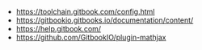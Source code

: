 

* https://toolchain.gitbook.com/config.html
* https://gitbookio.gitbooks.io/documentation/content/
* https://help.gitbook.com/
* https://github.com/GitbookIO/plugin-mathjax
